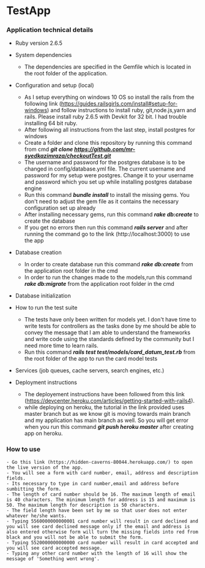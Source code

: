 # TestApp

### Application technical details

* Ruby version
2.6.5

* System dependencies
	- The dependencies are specified in the Gemfile which is located in the root folder of the application.

* Configuration and setup (local)
	- As I setup everything on windows 10 OS so install the rails from the following link (https://guides.railsgirls.com/install#setup-for-windows) and follow instructions to install ruby, git,node.js,yarn and rails. Please install ruby 2.6.5 with Devkit for 32 bit. I had trouble installing 64 bit ruby.
	- After following all instructions from the last step, install postgres for windows
	- Create a folder and clone this repository by running this command from cmd ***git clone https://github.com/mr-syedkazimraza/checkoutTest.git***
	- The username and password for the postgres database is to be changed in config/database.yml file. The current username and password for my setup were postgres. Change it to your username and password which you set up while installing postgres database engine
	- Run this command ***bundle install*** to install the missing gems. You don't need to adjust the gem file as it contains the necessary configuration set up already 
	- After installing necessary gems, run this command ***rake db:create*** to create the database 
	- If you get no errors then run this command ***rails server*** and after running the command go to the link (http://localhost:3000) to use the app 
* Database creation
	- In order to create database run this command ***rake db:create*** from the application root folder in the cmd
	- In order to run the changes made to the models,run this command ***rake db:migrate*** from the application root folder in the cmd

* Database initialization

* How to run the test suite
	- The tests have only been written for models yet. I don't have time to write tests for controllers as the tasks done by me should be able to convey the message that I am able to understand the frameworks and write code using the standards defined by the community but I need more time to learn rails.
	- Run this command ***rails test test/models/card_datum_test.rb*** from the root folder of the app to run the card model tests 

* Services (job queues, cache servers, search engines, etc.)

* Deployment instructions
	- The deployement instructions have been followed from this link (https://devcenter.heroku.com/articles/getting-started-with-rails4). 
	- while deploying on heroku, the tutorial in the link provided uses master branch but as we know git is moving towards main branch and my application has main branch as well. So you will get error when you run this command ***git push heroku master*** after creating app on heroku.

### How to use

	- Go this link (https://hidden-caverns-80044.herokuapp.com/) to open the live version of the app.
	- You will see a form with card number, email, address and description fields.
	- Its necessary to type in card number,email and address before sumbitting the form.
	- The length of card number should be 16. The maximum length of email is 40 characters. The minimum length for address is 15 and maximum is 50. The maximum length for description is 50 characters.
	- The field length have been set by me so that user does not enter whatever he/she wants.
	- Typing 5560000000000001 card number will result in card declined and you will see card declined message only if the email and address is also entered otherwise form will turn the missing fields into red from black and you will not be able to submit the form.
	- Typing 5520000000000000 card number will result in card accepted and you will see card accepted message.
	- Typing any other card number with the length of 16 will show the message of 'Something went wrong'.
